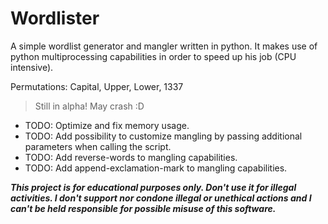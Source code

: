 # Wordlister
A simple wordlist generator and mangler written in python.
It makes use of python multiprocessing capabilities in order to speed up his job (CPU intensive).

Permutations: Capital, Upper, Lower, 1337

> Still in alpha! May crash :D

* TODO: Optimize and fix memory usage.
* TODO: Add possibility to customize mangling by passing additional parameters when calling the script.
* TODO: Add reverse-words to mangling capabilities.
* TODO: Add append-exclamation-mark to mangling capabilities.


**_This project is for educational purposes only. Don't use it for illegal activities. I don't support nor condone illegal or unethical actions and I can't be held responsible for possible misuse of this software._**
